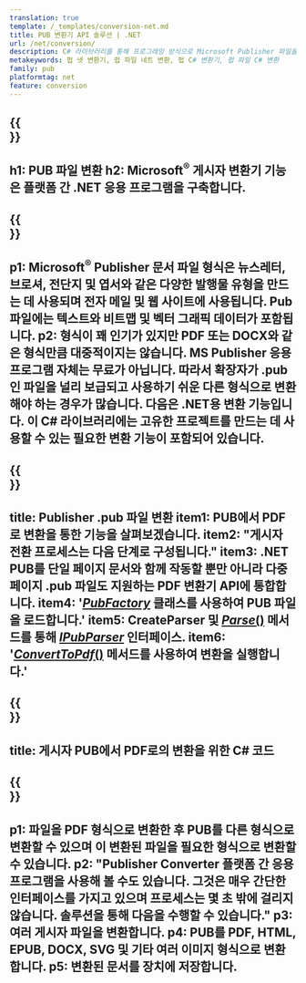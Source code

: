 ```yaml
---
translation: true
template: /_templates/conversion-net.md
title: PUB 변환기 API 솔루션 | .NET
url: /net/conversion/
description: C# 라이브러리를 통해 프로그래밍 방식으로 Microsoft Publisher 파일을 변환합니다. 나만의 PUB 변환기 .NET 프로젝트를 구축하는 간단한 API 솔루션입니다.
metakeywords: 펍 넷 변환기, 펍 파일 네트 변환, 펍 C# 변환기, 펍 파일 C# 변환
family: pub
platformtag: net
feature: conversion
---
```


{{<section banner>}}
---
h1: PUB 파일 변환
h2: Microsoft<sup>®</sup> 게시자 변환기 기능은 플랫폼 간 .NET 응용 프로그램을 구축합니다.
---

{{<section overview>}}
---
p1: Microsoft<sup>®</sup> Publisher 문서 파일 형식은 뉴스레터, 브로셔, 전단지 및 엽서와 같은 다양한 발행물 유형을 만드는 데 사용되며 전자 메일 및 웹 사이트에 사용됩니다. Pub 파일에는 텍스트와 비트맵 및 벡터 그래픽 데이터가 포함됩니다.
p2: 형식이 꽤 인기가 있지만 PDF 또는 DOCX와 같은 형식만큼 대중적이지는 않습니다. MS Publisher 응용 프로그램 자체는 무료가 아닙니다. 따라서 확장자가 .pub인 파일을 널리 보급되고 사용하기 쉬운 다른 형식으로 변환해야 하는 경우가 많습니다. 다음은 .NET용 변환 기능입니다. 이 C# 라이브러리에는 고유한 프로젝트를 만드는 데 사용할 수 있는 필요한 변환 기능이 포함되어 있습니다.
---

{{<section feature1>}}
---
title: Publisher .pub 파일 변환
item1: PUB에서 PDF로 변환을 통한 기능을 살펴보겠습니다.
item2: "게시자 전환 프로세스는 다음 단계로 구성됩니다."
item3: .NET PUB를 단일 페이지 문서와 함께 작동할 뿐만 아니라 다중 페이지 .pub 파일도 지원하는 PDF 변환기 API에 통합합니다.
item4: '[*PubFactory*](https://reference.aspose.com/pub/net/aspose.pub/pubfactory/) 클래스를 사용하여 PUB 파일을 로드합니다.'
item5: CreateParser 및 [*Parse*()](https://reference.aspose.com/pub/net/aspose.pub/ipubparser/parse/) 메서드를 통해 [*IPubParser*](https://reference.aspose.com/pub/net/aspose.pub/ipubparser/) 인터페이스.
item6: '[*ConvertToPdf*()](https://reference.aspose.com/pub/net/aspose.pub/ipdfconverter/converttopdf/) 메서드를 사용하여 변환을 실행합니다.'
---

{{<section codeexample>}}
---
title: 게시자 PUB에서 PDF로의 변환을 위한 C# 코드
---

{{<section summary>}}
---
p1: 파일을 PDF 형식으로 변환한 후 PUB를 다른 형식으로 변환할 수 있으며 이 변환된 파일을 필요한 형식으로 변환할 수 있습니다.
p2: "Publisher Converter 플랫폼 간 응용 프로그램을 사용해 볼 수도 있습니다. 그것은 매우 간단한 인터페이스를 가지고 있으며 프로세스는 몇 초 밖에 걸리지 않습니다. 솔루션을 통해 다음을 수행할 수 있습니다."
p3: 여러 게시자 파일을 변환합니다.
p4: PUB를 PDF, HTML, EPUB, DOCX, SVG 및 기타 여러 이미지 형식으로 변환합니다.
p5: 변환된 문서를 장치에 저장합니다.
---
